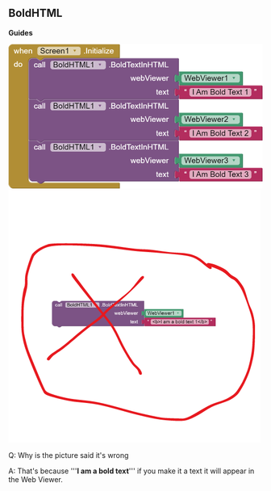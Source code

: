 ## BoldHTML

**Guides**

<img src="https://raw.githubusercontent.com/bextdev797/BoldHTML-AI2/main/assets/Bold-Text-Blocks-HTML.png" alt="Blocks">

<img src="https://raw.githubusercontent.com/bextdev797/BoldHTML-AI2/main/assets/bold%20text%20html%20block%20wrong.png" alt="Wrong Way to do this">

Q: Why is the picture said it's wrong

A: That's because '''<b>I am a bold text</b>''' if you make it a text it will appear in the Web Viewer.

